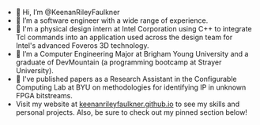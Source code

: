 - 👋 Hi, I’m @KeenanRileyFaulkner
- 👀 I’m a software engineer with a wide range of experience.
- 🌱 I'm a physical design intern at Intel Corporation using C++ to integrate Tcl commands into an application used across the design team for Intel's advanced Foveros 3D technology.
- 🎒 I’m a Computer Engineering Major at Brigham Young University and a graduate of DevMountain (a programming bootcamp at Strayer University).
- 🌳 I've published papers as a Research Assistant in the Configurable Computing Lab at BYU on methodologies for identifying IP in unknown FPGA bitstreams.
- Visit my website at [keenanrileyfaulkner.github.io](https://keenanrileyfaulkner.github.io) to see my skills and personal projects. Also, be sure to check out my pinned section below!

<!---
KeenanRileyFaulkner/KeenanRileyFaulkner is a ✨ special ✨ repository because its `README.md` (this file) appears on your GitHub profile.
You can click the Preview link to take a look at your changes.
--->
